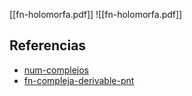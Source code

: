 [[fn-holomorfa.pdf]]
![[fn-holomorfa.pdf]]

## Referencias
- [num-complejos](./num-complejos.md)
- [fn-compleja-derivable-pnt](./fn-compleja-derivable-pnt.md)
